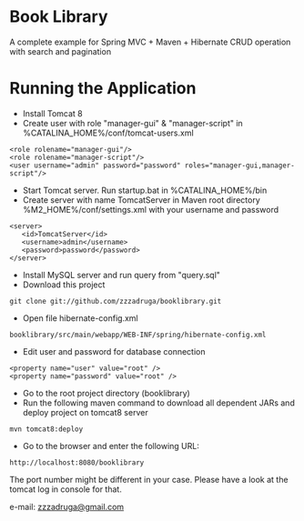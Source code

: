 
# Book Library

A complete example for Spring MVC + Maven + Hibernate CRUD operation with search and pagination

# Running the Application

+ Install Tomcat 8
+ Create user with role "manager-gui" & "manager-script" in %CATALINA_HOME%/conf/tomcat-users.xml 
```
<role rolename="manager-gui"/>
<role rolename="manager-script"/>
<user username="admin" password="password" roles="manager-gui,manager-script"/>
```
+ Start Tomcat server. Run startup.bat in %CATALINA_HOME%/bin
+ Create server with name TomcatServer in Maven root directory %M2_HOME%/conf/settings.xml with your username and password
```
<server>
   <id>TomcatServer</id>
   <username>admin</username>
   <password>password</password>
</server>
```
+ Install MySQL server and run query from "query.sql"
+ Download this project
```
git clone git://github.com/zzzadruga/booklibrary.git
```
+ Open file hibernate-config.xml
```
booklibrary/src/main/webapp/WEB-INF/spring/hibernate-config.xml
```
+ Edit user and password for database connection
```
<property name="user" value="root" />
<property name="password" value="root" />
```
+ Go to the root project directory (booklibrary)
+ Run the following maven command to download all dependent JARs and deploy project on tomcat8 server

```
mvn tomcat8:deploy
```

+ Go to the browser and enter the following URL: 
```
http://localhost:8080/booklibrary
```
The port number might be different in your case. Please have a look at the tomcat log in console for that.


e-mail: zzzadruga@gmail.com